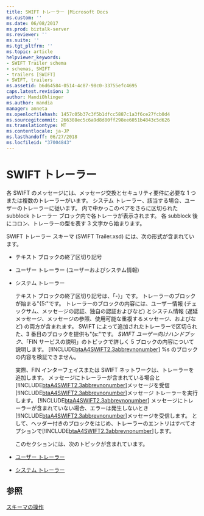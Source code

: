 ```yaml
---
title: SWIFT トレーラー |Microsoft Docs
ms.custom: ''
ms.date: 06/08/2017
ms.prod: biztalk-server
ms.reviewer: ''
ms.suite: ''
ms.tgt_pltfrm: ''
ms.topic: article
helpviewer_keywords:
- SWIFT Trailer schema
- schemas, SWIFT
- trailers [SWIFT]
- SWIFT, trailers
ms.assetid: b6d64584-0514-4c87-98c0-33755efc4695
caps.latest.revision: 3
author: MandiOhlinger
ms.author: mandia
manager: anneta
ms.openlocfilehash: 1457c05b37c3f5b1dfcc5887c1a3f6ce27fcb0d4
ms.sourcegitcommit: 266308ec5c6a9d8d80ff298ee6051b4843c5d626
ms.translationtype: MT
ms.contentlocale: ja-JP
ms.lasthandoff: 06/27/2018
ms.locfileid: "37004843"
---
```

# <a name="swift-trailers"></a>SWIFT トレーラー
各 SWIFT のメッセージには、メッセージ交換とセキュリティ要件に必要な 1 つまたは複数のトレーラーがいます。 システム トレーラー、該当する場合、ユーザーのトレーラーに従います。 内で中かっこのペアをさらに区切られた subblock トレーラー ブロック内で各トレーラが表示されます。 各 subblock 後にコロン、トレーラーの型を表す 3 文字から始まります。  
  
 SWIFT トレーラー スキーマ (SWIFT Trailer.xsd) には、次の形式が含まれています。  
  
- テキスト ブロックの終了区切り記号  
  
- ユーザー トレーラー (ユーザーおよびシステム情報)  
  
- システム トレーラー  
  
  テキスト ブロックの終了区切り記号は、「-}」です。 トレーラーのブロックが始まる"{5:"です。 トレーラーのブロックの内容には、ユーザー情報 (チェックサム、メッセージの認証、独自の認証およびなど) とシステム情報 (遅延メッセージ、メッセージの参照、使用可能な重複するメッセージ、およびなど) の両方が含まれます。 SWIFT によって追加されたトレーラーで区切られた、3 番目のブロックを提供も"{s:"です。 *SWIFT ユーザー向けハンドブック*、「FIN サービスの説明」のトピックで詳しく 5 ブロックの内容について説明します。 [!INCLUDE[btaA4SWIFT2.3abbrevnonumber](../../includes/btaa4swift2-3abbrevnonumber-md.md)] %s のブロックの内容を検証できません。  
  
  実際、FIN インターフェイスまたは SWIFT ネットワークは、トレーラーを追加します。 メッセージにトレーラーが含まれている場合と[!INCLUDE[btaA4SWIFT2.3abbrevnonumber](../../includes/btaa4swift2-3abbrevnonumber-md.md)]メッセージを受信[!INCLUDE[btaA4SWIFT2.3abbrevnonumber](../../includes/btaa4swift2-3abbrevnonumber-md.md)]メッセージ トレーラーを実行します。 [!INCLUDE[btaA4SWIFT2.3abbrevnonumber](../../includes/btaa4swift2-3abbrevnonumber-md.md)] メッセージにトレーラーが含まれていない場合、エラーは発生しないとき[!INCLUDE[btaA4SWIFT2.3abbrevnonumber](../../includes/btaa4swift2-3abbrevnonumber-md.md)]メッセージを受信します。 として、ヘッダー付きのブロックをはじめ、トレーラーのエントリはすべてオプションで[!INCLUDE[btaA4SWIFT2.3abbrevnonumber](../../includes/btaa4swift2-3abbrevnonumber-md.md)]します。  
  
  このセクションには、次のトピックが含まれています。  
  
- [ユーザー トレーラー](../../adapters-and-accelerators/accelerator-swift/user-trailers.md)  
  
- [システム トレーラー](../../adapters-and-accelerators/accelerator-swift/system-trailers.md)  
  
## <a name="see-also"></a>参照  
 [スキーマの操作](../../adapters-and-accelerators/accelerator-swift/working-with-schemas.md)